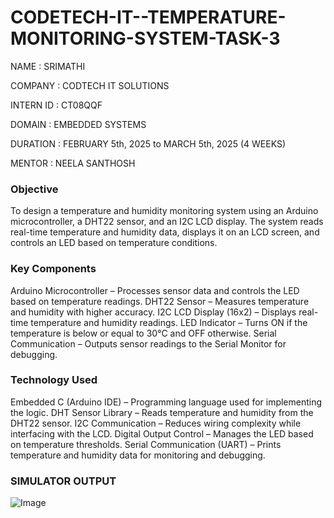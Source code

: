# CODETECH-IT--TEMPERATURE-MONITORING-SYSTEM-TASK-3

NAME : SRIMATHI

COMPANY : CODTECH IT SOLUTIONS

INTERN ID : CT08QQF

DOMAIN : EMBEDDED SYSTEMS

DURATION :  FEBRUARY 5th, 2025 to MARCH 5th, 2025 (4 WEEKS)

MENTOR : NEELA SANTHOSH

### **Objective**
To design a temperature and humidity monitoring system using an Arduino microcontroller, a DHT22 sensor, and an I2C LCD display. The system reads real-time temperature and humidity data, displays it on an LCD screen, and controls an LED based on temperature conditions.

### **Key Components**
Arduino Microcontroller – Processes sensor data and controls the LED based on temperature readings.
DHT22 Sensor – Measures temperature and humidity with higher accuracy.
I2C LCD Display (16x2) – Displays real-time temperature and humidity readings.
LED Indicator – Turns ON if the temperature is below or equal to 30°C and OFF otherwise.
Serial Communication – Outputs sensor readings to the Serial Monitor for debugging.


### **Technology Used**
Embedded C (Arduino IDE) – Programming language used for implementing the logic.
DHT Sensor Library – Reads temperature and humidity from the DHT22 sensor.
I2C Communication – Reduces wiring complexity while interfacing with the LCD.
Digital Output Control – Manages the LED based on temperature thresholds.
Serial Communication (UART) – Prints temperature and humidity data for monitoring and debugging.

### **SIMULATOR OUTPUT**

![Image](https://github.com/user-attachments/assets/4a83d543-991e-4e3a-a8c3-bb697477299e)




